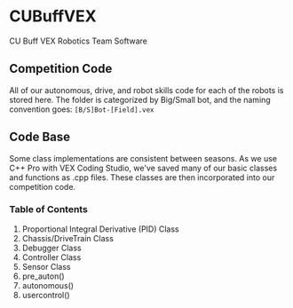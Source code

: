 # CUBuffVEX
CU Buff VEX Robotics Team Software

## Competition Code
All of our autonomous, drive, and robot skills code for each of the robots is stored here. The folder
is categorized by Big/Small bot, and the naming convention goes:
```[B/S]Bot-[Field].vex```
## Code Base
Some class implementations are consistent between seasons. As we use C++ Pro with VEX Coding Studio, 
we've saved many of our basic classes and functions as .cpp files. These classes are then incorporated
into our competition code.
### Table of Contents
1. Proportional Integral Derivative (PID) Class
2. Chassis/DriveTrain Class
3. Debugger Class
4. Controller Class
5. Sensor Class
6. pre_auton()
7. autonomous()
8. usercontrol()
